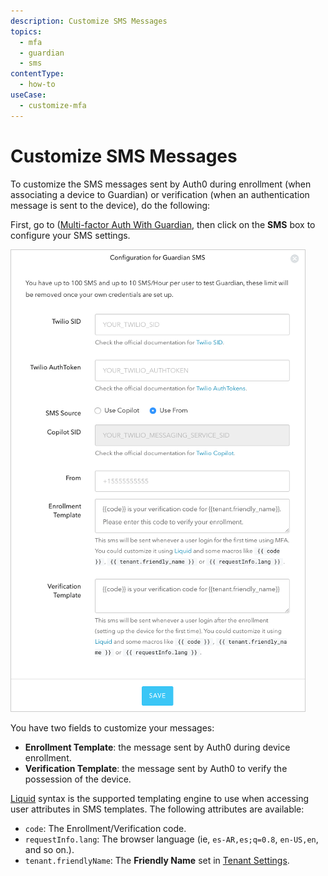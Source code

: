 ```yaml
---
description: Customize SMS Messages
topics:
  - mfa
  - guardian
  - sms
contentType:
  - how-to
useCase:
  - customize-mfa
---
```


# Customize SMS Messages

To customize the SMS messages sent by Auth0 during enrollment (when associating a device to Guardian) or verification (when an authentication message is sent to the device), do the following:

First, go to ([Multi-factor Auth With Guardian](${manage_url}/#/guardian), then click on the **SMS** box to configure your SMS settings.

![](/media/articles/mfa/sms-config.png)

You have two fields to customize your messages:
* **Enrollment Template**: the message sent by Auth0 during device enrollment.
* **Verification Template**: the message sent by Auth0 to verify the possession of the device.

[Liquid](https://github.com/Shopify/liquid/wiki/Liquid-for-Designers) syntax is the supported templating engine to use when accessing user attributes in SMS templates. The following attributes are available:
* `code`: The Enrollment/Verification code.
* `requestInfo.lang`: The browser language (ie, `es-AR,es;q=0.8`, `en-US,en`, and so on.).
* `tenant.friendlyName`: The **Friendly Name** set in [Tenant Settings](${manage_url}/#/tenant).
